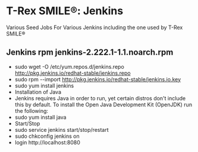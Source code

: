 # T-Rex SMILE®: Jenkins

Various Seed Jobs For Various Jenkins including the one used by T-Rex SMILE®

## Jenkins rpm jenkins-2.222.1-1.1.noarch.rpm

- sudo wget -O /etc/yum.repos.d/jenkins.repo http://pkg.jenkins.io/redhat-stable/jenkins.repo
- sudo rpm --import http://pkg.jenkins.io/redhat-stable/jenkins.io.key
- sudo yum install jenkins
- Installation of Java
- Jenkins requires Java in order to run, yet certain distros don't include this by default. To install the Open Java Development Kit (OpenJDK) run the following:
- sudo yum install java
- Start/Stop
- sudo service jenkins start/stop/restart
- sudo chkconfig jenkins on
- login http://localhost:8080
